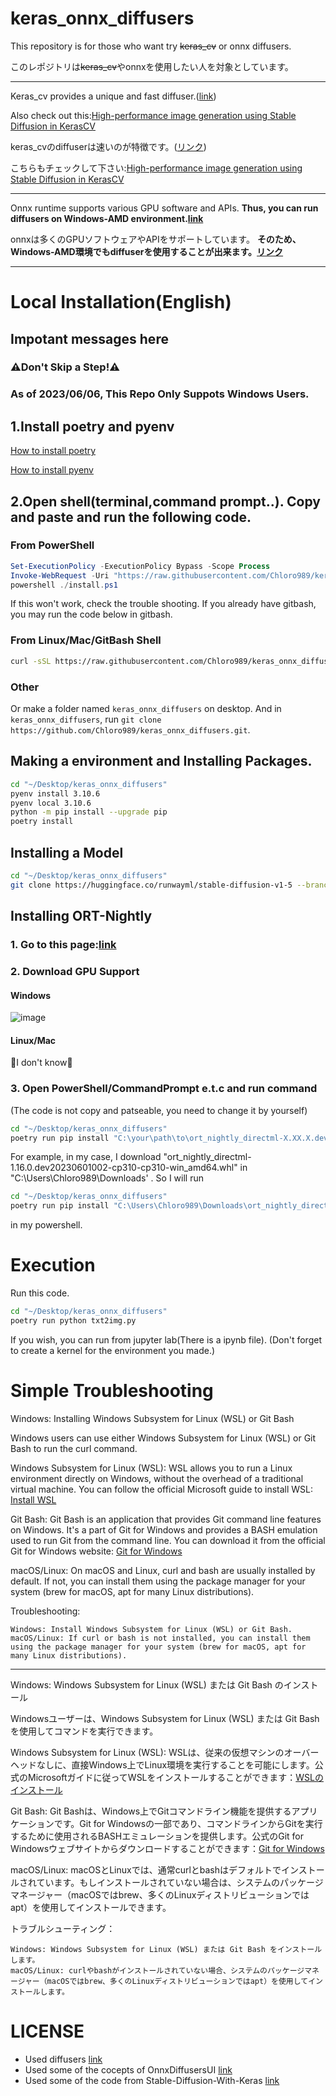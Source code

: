 # keras_onnx_diffusers

This repository is for those who want try ~~keras_cv~~ or onnx diffusers.

このレポジトリは~~keras_cv~~やonnxを使用したい人を対象としています。

---


Keras_cv provides a unique and fast diffuser.([link](https://keras.io/keras_cv/))

Also check out this:[High-performance image generation using Stable Diffusion in KerasCV](https://keras.io/guides/keras_cv/generate_images_with_stable_diffusion/)

keras_cvのdiffuserは速いのが特徴です。([リンク](https://keras.io/keras_cv/))

こちらもチェックして下さい:[High-performance image generation using Stable Diffusion in KerasCV](https://keras.io/guides/keras_cv/generate_images_with_stable_diffusion/)

---

Onnx runtime supports various GPU software and APIs.
**Thus, you can run diffusers on Windows-AMD environment.[link](https://onnxruntime.ai/)**

onnxは多くのGPUソフトウェアやAPIをサポートしています。
**そのため、Windows-AMD環境でもdiffuserを使用することが出来ます。[リンク](https://onnxruntime.ai/)**

---

# Local Installation(English)

## **Impotant messages here**

### **⚠️Don't Skip a Step!⚠️**

### **As of 2023/06/06, This Repo Only Suppots Windows Users.**

## 1.Install poetry and pyenv

[How to install poetry](https://python-poetry.org/docs/#installation)

[How to install pyenv](https://github.com/pyenv/pyenv#installation)

## 2.Open shell(terminal,command prompt..). Copy and paste and run the following code.

### From PowerShell

```powershell
Set-ExecutionPolicy -ExecutionPolicy Bypass -Scope Process
Invoke-WebRequest -Uri "https://raw.githubusercontent.com/Chloro989/keras_onnx_diffusers/master/install.sh" -OutFile "install.ps1"
powershell ./install.ps1

```
If this won't work, check the trouble shooting.
If you already have gitbash, you may run the code below in gitbash.

### From Linux/Mac/GitBash Shell 

```bash
curl -sSL https://raw.githubusercontent.com/Chloro989/keras_onnx_diffusers/master/install.sh | bash
```

### Other

Or make a folder named `keras_onnx_diffusers` on desktop.
And in `keras_onnx_diffusers`, run `git clone https://github.com/Chloro989/keras_onnx_diffusers.git`.

## Making a environment and Installing Packages.

```bash
cd "~/Desktop/keras_onnx_diffusers"
pyenv install 3.10.6
pyenv local 3.10.6
python -m pip install --upgrade pip
poetry install
```

## Installing a Model

```bash
cd "~/Desktop/keras_onnx_diffusers"
git clone https://huggingface.co/runwayml/stable-diffusion-v1-5 --branch onnx --single-branch model/stable_diffusion_onnx
```
## Installing ORT-Nightly

### 1. Go to this page:[link](https://aiinfra.visualstudio.com/PublicPackages/_artifacts/feed/ORT-Nightly/PyPI/ort-nightly-directml/overview/1.16.0.dev20230601002)

### 2. Download GPU Support

#### Windows

![image](https://github.com/Chloro989/keras_onnx_diffusers/assets/84625053/3c50d55e-92ce-4acf-b289-06ec715f7542)

#### Linux/Mac

🚧I don't know🚧

### 3. Open PowerShell/CommandPrompt e.t.c and run command

(The code is not copy and patseable, you need to change it by yourself)

```bash
cd "~/Desktop/keras_onnx_diffusers"
poetry run pip install "C:\your\path\to\ort_nightly_directml-X.XX.X.devSOMEKINDOFDATE-cp310-cp310-win_amd64.whl" --force-reinstall
```

For example, in my case, I download "ort_nightly_directml-1.16.0.dev20230601002-cp310-cp310-win_amd64.whl" in "C:\Users\Chloro989\Downloads' . So I will run 

```bash
cd "~/Desktop/keras_onnx_diffusers"
poetry run pip install "C:\Users\Chloro989\Downloads\ort_nightly_directml-1.16.0.dev20230601002-cp310-cp310-win_amd64.whl" --force-reinstall
```

in my powershell.

# Execution

Run this code.

```bash
cd "~/Desktop/keras_onnx_diffusers"
poetry run python txt2img.py
```
If you wish, you can run from jupyter lab(There is a ipynb file).
(Don't forget to create a kernel for the environment you made.)

# Simple Troubleshooting

Windows: Installing Windows Subsystem for Linux (WSL) or Git Bash

Windows users can use either Windows Subsystem for Linux (WSL) or Git Bash to run the curl command.

Windows Subsystem for Linux (WSL): WSL allows you to run a Linux environment directly on Windows, without the overhead of a traditional virtual machine. You can follow the official Microsoft guide to install WSL: [Install WSL](https://learn.microsoft.com/en-us/windows/wsl/install)

Git Bash: Git Bash is an application that provides Git command line features on Windows. It's a part of Git for Windows and provides a BASH emulation used to run Git from the command line. You can download it from the official Git for Windows website: [Git for Windows](https://gitforwindows.org/)

macOS/Linux: On macOS and Linux, curl and bash are usually installed by default. If not, you can install them using the package manager for your system (brew for macOS, apt for many Linux distributions).

Troubleshooting:

    Windows: Install Windows Subsystem for Linux (WSL) or Git Bash.
    macOS/Linux: If curl or bash is not installed, you can install them using the package manager for your system (brew for macOS, apt for many Linux distributions).
    
---

Windows: Windows Subsystem for Linux (WSL) または Git Bash のインストール

Windowsユーザーは、Windows Subsystem for Linux (WSL) または Git Bash を使用してコマンドを実行できます。

Windows Subsystem for Linux (WSL): WSLは、従来の仮想マシンのオーバーヘッドなしに、直接Windows上でLinux環境を実行することを可能にします。公式のMicrosoftガイドに従ってWSLをインストールすることができます：[WSLのインストール](https://learn.microsoft.com/en-us/windows/wsl/install)

Git Bash: Git Bashは、Windows上でGitコマンドライン機能を提供するアプリケーションです。Git for Windowsの一部であり、コマンドラインからGitを実行するために使用されるBASHエミュレーションを提供します。公式のGit for Windowsウェブサイトからダウンロードすることができます：[Git for Windows](https://gitforwindows.org/)

macOS/Linux: macOSとLinuxでは、通常curlとbashはデフォルトでインストールされています。もしインストールされていない場合は、システムのパッケージマネージャー（macOSではbrew、多くのLinuxディストリビューションではapt）を使用してインストールできます。

トラブルシューティング：

    Windows: Windows Subsystem for Linux (WSL) または Git Bash をインストールします。
    macOS/Linux: curlやbashがインストールされていない場合、システムのパッケージマネージャー（macOSではbrew、多くのLinuxディストリビューションではapt）を使用してインストールします。

# LICENSE

- Used diffusers [link](https://github.com/huggingface/diffusers)
- Used some of the cocepts of OnnxDiffusersUI [link](https://github.com/azuritecoin/OnnxDiffusersUI)
- Used some of the code from Stable-Diffusion-With-Keras [link](https://github.com/acfilok96/Stable-Diffusion-With-Keras)
